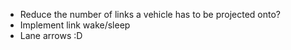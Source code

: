 - Reduce the number of links a vehicle has to be projected onto?
- Implement link wake/sleep
- Lane arrows :D
